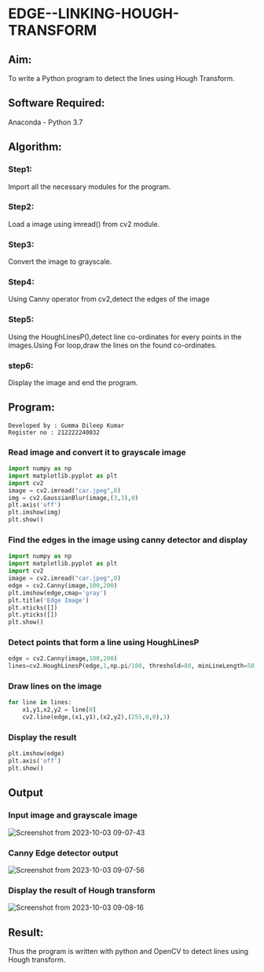 # EDGE--LINKING-HOUGH-TRANSFORM
## Aim:
To write a Python program to detect the lines using Hough Transform.

## Software Required:
Anaconda - Python 3.7

## Algorithm:

### Step1:
Import all the necessary modules for the program.

### Step2:
Load a image using imread() from cv2 module.

### Step3:
Convert the image to grayscale.

### Step4:
Using Canny operator from cv2,detect the edges of the image

### Step5:
Using the HoughLinesP(),detect line co-ordinates for every points in the images.Using For loop,draw the lines on the found co-ordinates.

### step6:
Display the image and end the program.


## Program:
```
Developed by : Gumma Dileep Kumar
Register no : 212222240032
```
### Read image and convert it to grayscale image
```Python
import numpy as np
import matplotlib.pyplot as plt
import cv2
image = cv2.imread("car.jpeg",0)
img = cv2.GaussianBlur(image,(3,3),0)
plt.axis('off')
plt.imshow(img)
plt.show()
```

### Find the edges in the image using canny detector and display
```python
import numpy as np
import matplotlib.pyplot as plt
import cv2
image = cv2.imread("car.jpeg",0)
edge = cv2.Canny(image,100,200)
plt.imshow(edge,cmap='gray')
plt.title('Edge Image')
plt.xticks([])
plt.yticks([])
plt.show()
```

### Detect points that form a line using HoughLinesP
```python
edge = cv2.Canny(image,100,200)
lines=cv2.HoughLinesP(edge,1,np.pi/180, threshold=80, minLineLength=50,maxLineGap=250)
```

### Draw lines on the image
```python
for line in lines:
    x1,y1,x2,y2 = line[0]
    cv2.line(edge,(x1,y1),(x2,y2),(255,0,0),3)
```

### Display the result
```python
plt.imshow(edge)
plt.axis('off')
plt.show()

```
## Output

### Input image and grayscale image

![Screenshot from 2023-10-03 09-07-43](https://github.com/Gchethankumar/EDGE--LINKING-HOUGH-TRANSFORM/assets/118348224/d9e6055d-135c-4261-87fa-7413d41c3318)


### Canny Edge detector output

![Screenshot from 2023-10-03 09-07-56](https://github.com/Gchethankumar/EDGE--LINKING-HOUGH-TRANSFORM/assets/118348224/128688e1-715c-4fa8-8533-3a1781081592)


### Display the result of Hough transform

![Screenshot from 2023-10-03 09-08-16](https://github.com/Gchethankumar/EDGE--LINKING-HOUGH-TRANSFORM/assets/118348224/cc09dddf-61da-4949-810c-0b4ac2158801)


## Result:
Thus the program is written with python and OpenCV to detect lines using Hough transform. 
